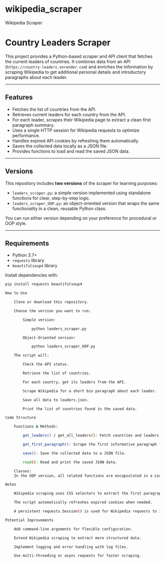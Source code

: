 # wikipedia_scraper
Wikipedia Scraper
# Country Leaders Scraper

This project provides a Python-based scraper and API client that fetches the current leaders of countries. It combines data from an API (`https://country-leaders.onrender.com`) and enriches the information by scraping Wikipedia to get additional personal details and introductory paragraphs about each leader.

---

## Features

- Fetches the list of countries from the API.
- Retrieves current leaders for each country from the API.
- For each leader, scrapes their Wikipedia page to extract a clean first paragraph summary.
- Uses a single HTTP session for Wikipedia requests to optimize performance.
- Handles expired API cookies by refreshing them automatically.
- Saves the collected data locally as a JSON file.
- Provides functions to load and read the saved JSON data.

---

## Versions

This repository includes **two versions** of the scraper for learning purposes:

- `leaders_scraper.py`: a simple version implemented using standalone functions for clear, step-by-step logic.
- `leaders_scraper_OOP.py`: an object-oriented version that wraps the same functionality in a clean, reusable Python class.

You can run either version depending on your preference for procedural or OOP style.

---

## Requirements

- Python 3.7+
- `requests` library
- `beautifulsoup4` library

Install dependencies with:

```bash
pip install requests beautifulsoup4

How to Use

    Clone or download this repository.

    Choose the version you want to run:

        Simple version:

            python leaders_scraper.py

        Object-Oriented version:

            python leaders_scraper_OOP.py

    The script will:

        Check the API status.

        Retrieve the list of countries.

        For each country, get its leaders from the API.

        Scrape Wikipedia for a short bio paragraph about each leader.

        Save all data to leaders.json.

        Print the list of countries found in the saved data.

Code Structure

    Functions & Methods:

        get_leaders() / get_all_leaders(): Fetch countries and leaders, enrich with Wikipedia summaries.

        get_first_paragraph(): Scrape the first informative paragraph from a Wikipedia page.

        save(): Save the collected data to a JSON file.

        read(): Read and print the saved JSON data.

    Classes:
    In the OOP version, all related functions are encapsulated in a LeaderScraper class.

Notes

    Wikipedia scraping uses CSS selectors to extract the first paragraph from the main content.

    The script automatically refreshes expired cookies when needed.

    A persistent requests.Session() is used for Wikipedia requests to improve efficiency.

Potential Improvements

    Add command-line arguments for flexible configuration.

    Extend Wikipedia scraping to extract more structured data.

    Implement logging and error handling with log files.

    Use multi-threading or async requests for faster scraping.



